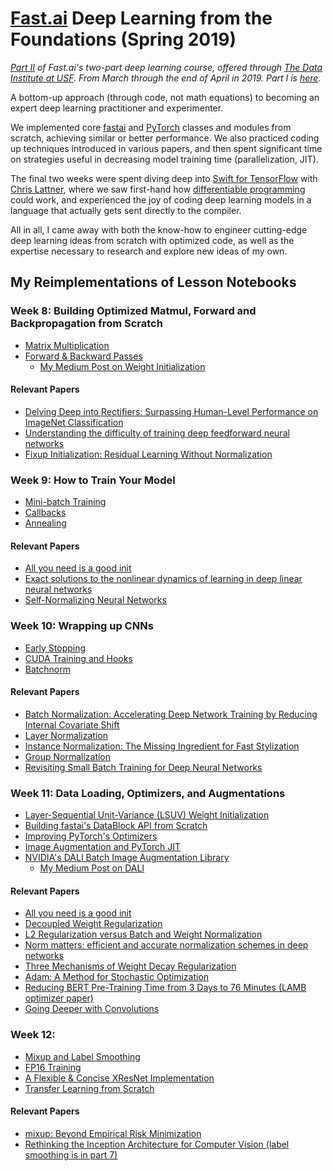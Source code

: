 # [Fast.ai](https://www.usfca.edu/data-institute/certificates/deep-learning-part-two) Deep Learning from the Foundations (Spring 2019)
*[Part II](https://www.youtube.com/watch?v=4u8FxNEDUeg) of Fast.ai's two-part deep learning course, offered through [The Data Institute at USF](https://www.usfca.edu/data-institute). From March through the end of April in 2019. Part I is [here](https://github.com/jamesdellinger/fastai_deep_learning_course_part1_v3).*

A bottom-up approach (through code, not math equations) to becoming an expert deep learning practitioner and experimenter. 

We implemented core [fastai](https://github.com/fastai/fastai) and [PyTorch](https://pytorch.org/docs/stable/index.html) classes and modules from scratch, achieving similar or better performance. We also practiced coding up techniques introduced in various papers, and then spent significant time on strategies useful in decreasing model training time (parallelization, JIT).

The final two weeks were spent diving deep into [Swift for TensorFlow](https://www.tensorflow.org/swift) with [Chris Lattner](http://www.nondot.org/sabre/), where we saw first-hand how [differentiable programming](https://medium.com/@karpathy/software-2-0-a64152b37c35) could work, and experienced the joy of coding deep learning models in a language that actually gets sent directly to the compiler.

All in all, I came away with both the know-how to engineer cutting-edge deep learning ideas from scratch with optimized code, as well as the expertise necessary to research and explore new ideas of my own.

## My Reimplementations of Lesson Notebooks
### Week 8: Building Optimized Matmul, Forward and Backpropagation from Scratch
* [Matrix Multiplication](http://nbviewer.jupyter.org/github/jamesdellinger/fastai_deep_learning_course_part2_v3/blob/master/01_matmul_my_reimplementation.ipynb?flush_cache=true)
* [Forward & Backward Passes](http://nbviewer.jupyter.org/github/jamesdellinger/fastai_deep_learning_course_part2_v3/blob/master/02_fully_connected_my_reimplementation.ipynb?flush_cache=true)
    * [My Medium Post on Weight Initialization](https://towardsdatascience.com/weight-initialization-in-neural-networks-a-journey-from-the-basics-to-kaiming-954fb9b47c79)    
#### Relevant Papers
* [Delving Deep into Rectifiers: Surpassing Human-Level Performance on ImageNet Classification](https://arxiv.org/abs/1502.01852)
* [Understanding the difficulty of training deep feedforward neural networks](http://proceedings.mlr.press/v9/glorot10a.html)
* [Fixup Initialization: Residual Learning Without Normalization](https://arxiv.org/abs/1901.09321)

### Week 9: How to Train Your Model
* [Mini-batch Training](http://nbviewer.jupyter.org/github/jamesdellinger/fastai_deep_learning_course_part2_v3/blob/master/03_minibatch_training_my_reimplementation.ipynb?flush_cache=true)
* [Callbacks](http://nbviewer.jupyter.org/github/jamesdellinger/fastai_deep_learning_course_part2_v3/blob/master/04_callbacks_my_reimplementation.ipynb?flush_cache=true)
* [Annealing](http://nbviewer.jupyter.org/github/jamesdellinger/fastai_deep_learning_course_part2_v3/blob/master/05_anneal_my_reimplementation.ipynb?flush_cache=true)
#### Relevant Papers
* [All you need is a good init](https://arxiv.org/abs/1511.06422)
* [Exact solutions to the nonlinear dynamics of learning in deep linear neural networks](https://arxiv.org/abs/1312.6120)
* [Self-Normalizing Neural Networks](https://arxiv.org/abs/1706.02515)

### Week 10: Wrapping up CNNs
* [Early Stopping](http://nbviewer.jupyter.org/github/jamesdellinger/fastai_deep_learning_course_part2_v3/blob/master/05b_early_stopping_my_reimplementation.ipynb?flush_cache=true)
* [CUDA Training and Hooks](http://nbviewer.jupyter.org/github/jamesdellinger/fastai_deep_learning_course_part2_v3/blob/master/06_cuda_cnn_hooks_init_my_reimplementation.ipynb?flush_cache=true)
* [Batchnorm](http://nbviewer.jupyter.org/github/jamesdellinger/fastai_deep_learning_course_part2_v3/blob/master/07_batchnorm_my_reimplementation.ipynb?flush_cache=true)
#### Relevant Papers
* [Batch Normalization: Accelerating Deep Network Training by Reducing Internal Covariate Shift](https://arxiv.org/abs/1502.03167)
* [Layer Normalization](https://arxiv.org/abs/1607.06450)
* [Instance Normalization: The Missing Ingredient for Fast Stylization](https://arxiv.org/abs/1607.08022)
* [Group Normalization](https://arxiv.org/abs/1803.08494)
* [Revisiting Small Batch Training for Deep Neural Networks](https://arxiv.org/abs/1804.07612)

### Week 11: Data Loading, Optimizers, and Augmentations 
* [Layer-Sequential Unit-Variance (LSUV) Weight Initialization](http://nbviewer.jupyter.org/github/jamesdellinger/fastai_deep_learning_course_part2_v3/blob/master/07a_lsuv_my_reimplementation.ipynb?flush_cache=true)
* [Building fastai's DataBlock API from Scratch](http://nbviewer.jupyter.org/github/jamesdellinger/fastai_deep_learning_course_part2_v3/blob/master/08_data_block_my_reimplementation.ipynb?flush_cache=true)
* [Improving PyTorch's Optimizers](http://nbviewer.jupyter.org/github/jamesdellinger/fastai_deep_learning_course_part2_v3/blob/master/09_optimizers_my_reimplementation.ipynb?flush_cache=true)
* [Image Augmentation and PyTorch JIT](http://nbviewer.jupyter.org/github/jamesdellinger/fastai_deep_learning_course_part2_v3/blob/master/10_augmentation_my_reimplementation.ipynb?flush_cache=true)
* [NVIDIA's DALI Batch Image Augmentation Library](http://nbviewer.jupyter.org/github/jamesdellinger/fastai_deep_learning_course_part2_v3/blob/master/Diving_into_DALI.ipynb?flush_cache=true)
    * [My Medium Post on DALI](https://towardsdatascience.com/diving-into-dali-1c30c28731c0) 

#### Relevant Papers
* [All you need is a good init](https://arxiv.org/abs/1511.06422)
* [Decoupled Weight Regularization](https://arxiv.org/abs/1711.05101.pdf)
* [L2 Regularization versus Batch and Weight Normalization](https://arxiv.org/abs/1706.05350)
* [Norm matters: efficient and accurate normalization schemes in deep networks](https://arxiv.org/abs/1803.01814)
* [Three Mechanisms of Weight Decay Regularization](https://arxiv.org/abs/1810.12281)
* [Adam: A Method for Stochastic Optimization](https://arxiv.org/abs/1412.6980)
* [Reducing BERT Pre-Training Time from 3 Days to 76 Minutes (LAMB optimizer paper)](https://arxiv.org/abs/1904.00962)
* [Going Deeper with Convolutions](https://arxiv.org/abs/1409.4842)

### Week 12: 
* [Mixup and Label Smoothing](http://nbviewer.jupyter.org/github/jamesdellinger/fastai_deep_learning_course_part2_v3/blob/master/10b_mixup_label_smoothing_my_reimplementation.ipynb?flush_cache=true)
* [FP16 Training](http://nbviewer.jupyter.org/github/jamesdellinger/fastai_deep_learning_course_part2_v3/blob/master/10c_fp16_my_reimplementation.ipynb?flush_cache=true)
* [A Flexible & Concise XResNet Implementation](http://nbviewer.jupyter.org/github/jamesdellinger/fastai_deep_learning_course_part2_v3/blob/master/11_train_imagenette_my_reimplementation.ipynb?flush_cache=true)
* [Transfer Learning from Scratch](http://nbviewer.jupyter.org/github/jamesdellinger/fastai_deep_learning_course_part2_v3/blob/master/11a_transfer_learning_my_reimplementation.ipynb?flush_cache=true)
#### Relevant Papers
* [mixup: Beyond Empirical Risk Minimization](https://arxiv.org/abs/1710.09412)
* [Rethinking the Inception Architecture for Computer Vision (label smoothing is in part 7)](https://arxiv.org/abs/1512.00567)

<!-- ## USF Completion Certificate
[<img src="https://github.com/jamesdellinger/fastai_deep_learning_course_part2_v3/blob/master/deep-learning-part-2-spring-2019.png" height="150"><br>Verify at Open Badge](https://openbadgepassport.com/app/badge/info/112423)

## Dependencies
* [requirements.txt](https://github.com/jamesdellinger/fastai_deep_learning_course_part2_v3/blob/master/requirements.txt)
* [environment.yml](https://github.com/jamesdellinger/fastai_deep_learning_course_part2_v3/blob/master/quadcopter_project.yml) -->